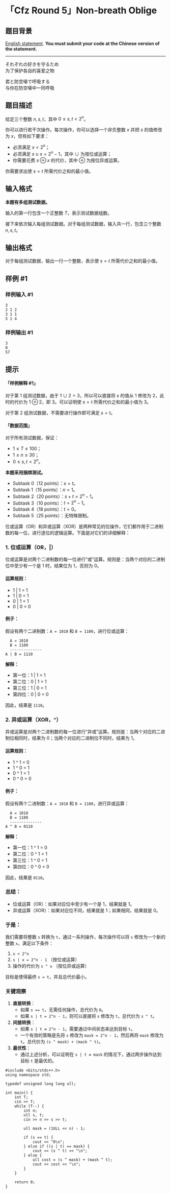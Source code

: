 # 「Cfz Round 5」Non-breath Oblige

## 题目背景

[English statement](https://www.luogu.com.cn/problem/U517656). **You must submit your code at the Chinese version of the statement.**

---

それぞれの好きを守るため  
为了保护各自的喜爱之物

君と防空壕で呼吸する  
与你在防空壕中一同呼吸

## 题目描述

给定三个整数 $n,s,t$，其中 $0 \le s,t \lt 2^n$。

你可以进行若干次操作。每次操作，你可以选择一个非负整数 $x$ 并把 $s$ 的值修改为 $x$，但有如下要求：

- 必须满足 $x<2^n$；
- 必须满足 $s\cup x=2^n-1$，其中 $\cup$ 为按位或运算；
- 你需要花费 $s\oplus x$ 的代价，其中 $\oplus$ 为按位异或运算。

你需要求出使 $s=t$ 所需代价之和的最小值。

## 输入格式

**本题有多组测试数据。**

输入的第一行包含一个正整数 $T$，表示测试数据组数。

接下来依次输入每组测试数据。对于每组测试数据，输入共一行，包含三个整数 $n,s,t$。

## 输出格式

对于每组测试数据，输出一行一个整数，表示使 $s=t$ 所需代价之和的最小值。

## 样例 #1

### 样例输入 #1

```
3
2 1 2
3 1 1
5 1 4
```

### 样例输出 #1

```
3
0
57
```

## 提示

#### 「样例解释 #1」

对于第 $1$ 组测试数据，由于 $1 \cup 2 = 3$，所以可以直接将 $s$ 的值从 $1$ 修改为 $2$，此时的代价为 $1 \oplus 2$，即 $3$。可以证明使 $s=t$ 所需代价之和的最小值为 $3$。

对于第 $2$ 组测试数据，不需要进行操作即可满足 $s=t$。

#### 「数据范围」

对于所有测试数据，保证：

- $1 \le T \le 100$；
- $1 \le n \le 30$；
- $0 \le s,t \lt 2^n$。

**本题采用捆绑测试。**

- Subtask 0（12 points）：$s=t$。
- Subtask 1（15 points）：$n=1$。
- Subtask 2（20 points）：$s+t=2^n-1$。
- Subtask 3（10 points）：$t=2^n-1$。
- Subtask 4（18 points）：$t=0$。
- Subtask 5（25 points）：无特殊限制。



位或运算（OR）和异或运算（XOR）是两种常见的位操作，它们都作用于二进制数的每一位，进行逐位的逻辑运算。下面是对它们的详细解释：



### 1. 位或运算（OR，|）

位或运算是对两个二进制数的每一位进行“或”运算。规则是：当两个对应的二进制位中至少有一个是 1 时，结果位为 1，否则为 0。

#### 运算规则：

- 1 | 1 = 1
- 1 | 0 = 1
- 0 | 1 = 1
- 0 | 0 = 0

#### 例子：

假设有两个二进制数：`A = 1010` 和 `B = 1100`，进行位或运算：

```
  A = 1010
  B = 1100
  --------------
A | B = 1110
```

**解释：**

- 第一位：1 | 1 = 1
- 第二位：0 | 1 = 1
- 第三位：1 | 0 = 1
- 第四位：0 | 0 = 0

因此，结果是 `1110`。



### 2. 异或运算（XOR，^）

异或运算是对两个二进制数的每一位进行“异或”运算。规则是：当两个对应的二进制位相同时，结果为 0；当两个对应的二进制位不同时，结果为 1。

#### 运算规则：

- 1 ^ 1 = 0
- 1 ^ 0 = 1
- 0 ^ 1 = 1
- 0 ^ 0 = 0

#### 例子：

假设有两个二进制数：`A = 1010` 和 `B = 1100`，进行异或运算：

```
  A = 1010
  B = 1100
  --------------
A ^ B = 0110
```

**解释：**

- 第一位：1 ^ 1 = 0
- 第二位：0 ^ 1 = 1
- 第三位：1 ^ 0 = 1
- 第四位：0 ^ 0 = 0

因此，结果是 `0110`。

### 总结：

- 位或运算（OR）：如果对应位中至少有一个是 1，结果就是 1。
- 异或运算（XOR）：如果对应位不同，结果就是 1；如果相同，结果就是 0。



### 于是：

我们需要将整数 `s` 转换为 `t`，通过一系列操作，每次操作可以将 `s` 修改为一个新的整数 `x`，满足以下条件：

1. `x < 2^n`
2. `s | x = 2^n - 1` （按位或运算）
3. 操作的代价为 `s ^ x` （按位异或运算）

目标是使得最终 `s = t`，并且总代价最小。

### 关键观察

1. **直接转换**：
   - 如果 `s == t`，无需任何操作，总代价为 `0`。
   - 如果 `s | t = 2^n - 1`，则可以直接将 `s` 修改为 `t`，总代价为 `s ^ t`。
2. **间接转换**：
   - 如果 `s | t ≠ 2^n - 1`，需要通过中间状态来达到目标 `t`。
   - 一个有效的策略是先将 `s` 修改为 `mask = 2^n - 1`，然后再将 `mask` 修改为 `t`。总代价为 `(s ^ mask) + (mask ^ t)`。
3. **最优性**：
   - 通过上述分析，可以证明在 `s | t ≠ mask` 的情况下，通过两步操作达到目标 `t` 是最优的。



```
#include <bits/stdc++.h>
using namespace std;

typedef unsigned long long ull;

int main() {
    int T;
    cin >> T;
    while (T--) {
        int n;
        ull s, t;
        cin >> n >> s >> t;

        ull mask = (1ULL << n) - 1;

        if (s == t) {
            cout << "0\n";
        } else if ((s | t) == mask) {
            cout << (s ^ t) << "\n";
        } else {
            ull cost = (s ^ mask) + (mask ^ t);
            cout << cost << "\n";
        }
    }

    return 0;
}
```